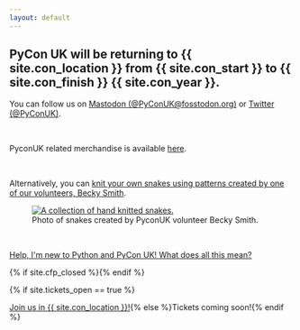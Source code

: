 ```yaml
---
layout: default
---
```


## PyCon UK will be returning to {{ site.con_location }} from {{ site.con_start }} to {{ site.con_finish }} {{ site.con_year }}.

<p>You can follow us on <a href="https://fosstodon.org/@PyConUK">Mastodon (@PyConUK@fosstodon.org)</a> or <a href="https://twitter.com/pyconuk">Twitter (@PyConUK)</a>.</p>
<br />

<p>PyconUK related merchandise is available <a href="https://pyconuk.myspreadshop.co.uk/">here</a>.</p>
<br />

<p>Alternatively, you can <a href="https://www.ravelry.com/patterns/library/curly-snake-3">knit your own snakes using patterns created by one of our volunteers, Becky Smith</a>.</p>
<figure>
  <a href="https://www.ravelry.com/patterns/library/curly-snake-3"><img
    src="/images/becky_snakes.jpg"
    alt="A collection of hand knitted snakes."></a>
  <figcaption>
    Photo of snakes created by PyconUK volunteer Becky Smith.
  </figcaption>
</figure>
<br />

<a href="/faq/">Help, I'm new to Python and PyCon UK! What does all this mean?</a>
<br />

{% if site.cfp_closed %}<!--{% endif %}<p>{% if site.cfp_open %}<p>Do you have an idea for something you'd like to share with our audience? <a href="/call-for-proposals/">Tell us about it!</a>{% else %}CFP coming soon!{% endif %}</p>{% if site.cfp_closed %}-->{% endif %}
<p>{% if site.tickets_open == true %}<p><a href="/tickets">Join us in {{ site.con_location }}!</a>{% else %}Tickets coming soon!{% endif %}</p>
